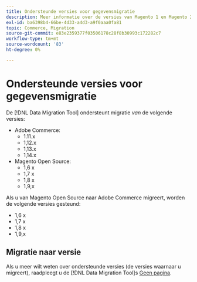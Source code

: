 ```yaml
---
title: Ondersteunde versies voor gegevensmigratie
description: Meer informatie over de versies van Magento 1 en Magento 2 die de [!DNL Data Migration Tool] ondersteunt.
exl-id: ba6398b4-66be-4d33-a4d3-a9f0aaa0fa81
topic: Commerce, Migration
source-git-commit: e83e2359377f03506178c28f8b30993c172282c7
workflow-type: tm+mt
source-wordcount: '83'
ht-degree: 0%

---
```


# Ondersteunde versies voor gegevensmigratie

De [!DNL Data Migration Tool] ondersteunt migratie _van_ de volgende versies:

* Adobe Commerce:
   * 1.11.x
   * 1,12.x
   * 1,13.x
   * 1,14.x
* Magento Open Source:
   * 1,6 x
   * 1,7 x
   * 1,8 x
   * 1,9,x

Als u van Magento Open Source naar Adobe Commerce migreert, worden de volgende versies gesteund:

* 1,6 x
* 1,7 x
* 1,8 x
* 1,9,x

## Migratie naar versie

Als u meer wilt weten over ondersteunde versies (de versies waarnaar u migreert), raadpleegt u de [!DNL Data Migration Tool]s [Geen pagina](https://github.com/magento/data-migration-tool/releases).
